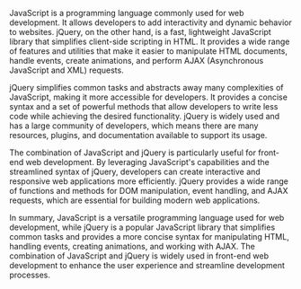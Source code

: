 JavaScript is a programming language commonly used for web development. It allows developers to add interactivity and dynamic behavior to websites. jQuery, on the other hand, is a fast, lightweight JavaScript library that simplifies client-side scripting in HTML. It provides a wide range of features and utilities that make it easier to manipulate HTML documents, handle events, create animations, and perform AJAX (Asynchronous JavaScript and XML) requests.

jQuery simplifies common tasks and abstracts away many complexities of JavaScript, making it more accessible for developers. It provides a concise syntax and a set of powerful methods that allow developers to write less code while achieving the desired functionality. jQuery is widely used and has a large community of developers, which means there are many resources, plugins, and documentation available to support its usage.

The combination of JavaScript and jQuery is particularly useful for front-end web development. By leveraging JavaScript's capabilities and the streamlined syntax of jQuery, developers can create interactive and responsive web applications more efficiently. jQuery provides a wide range of functions and methods for DOM manipulation, event handling, and AJAX requests, which are essential for building modern web applications.

In summary, JavaScript is a versatile programming language used for web development, while jQuery is a popular JavaScript library that simplifies common tasks and provides a more concise syntax for manipulating HTML, handling events, creating animations, and working with AJAX. The combination of JavaScript and jQuery is widely used in front-end web development to enhance the user experience and streamline development processes.
